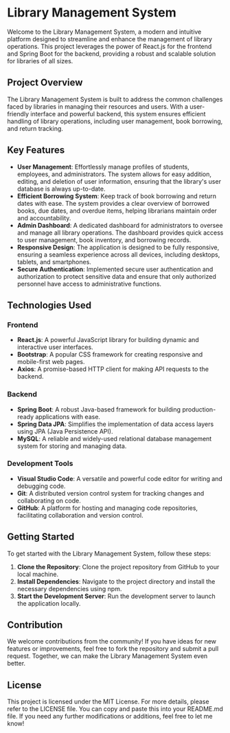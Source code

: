 # Library Management System

Welcome to the Library Management System, a modern and intuitive platform designed to streamline and enhance the management of library operations. This project leverages the power of React.js for the frontend and Spring Boot for the backend, providing a robust and scalable solution for libraries of all sizes.

## Project Overview

The Library Management System is built to address the common challenges faced by libraries in managing their resources and users. With a user-friendly interface and powerful backend, this system ensures efficient handling of library operations, including user management, book borrowing, and return tracking.

## Key Features

- **User Management**: Effortlessly manage profiles of students, employees, and administrators. The system allows for easy addition, editing, and deletion of user information, ensuring that the library's user database is always up-to-date.
- **Efficient Borrowing System**: Keep track of book borrowing and return dates with ease. The system provides a clear overview of borrowed books, due dates, and overdue items, helping librarians maintain order and accountability.
- **Admin Dashboard**: A dedicated dashboard for administrators to oversee and manage all library operations. The dashboard provides quick access to user management, book inventory, and borrowing records.
- **Responsive Design**: The application is designed to be fully responsive, ensuring a seamless experience across all devices, including desktops, tablets, and smartphones.
- **Secure Authentication**: Implemented secure user authentication and authorization to protect sensitive data and ensure that only authorized personnel have access to administrative functions.

## Technologies Used

### Frontend

- **React.js**: A powerful JavaScript library for building dynamic and interactive user interfaces.
- **Bootstrap**: A popular CSS framework for creating responsive and mobile-first web pages.
- **Axios**: A promise-based HTTP client for making API requests to the backend.

### Backend

- **Spring Boot**: A robust Java-based framework for building production-ready applications with ease.
- **Spring Data JPA**: Simplifies the implementation of data access layers using JPA (Java Persistence API).
- **MySQL**: A reliable and widely-used relational database management system for storing and managing data.

### Development Tools

- **Visual Studio Code**: A versatile and powerful code editor for writing and debugging code.
- **Git**: A distributed version control system for tracking changes and collaborating on code.
- **GitHub**: A platform for hosting and managing code repositories, facilitating collaboration and version control.

## Getting Started

To get started with the Library Management System, follow these steps:

1. **Clone the Repository**: Clone the project repository from GitHub to your local machine.
2. **Install Dependencies**: Navigate to the project directory and install the necessary dependencies using npm.
3. **Start the Development Server**: Run the development server to launch the application locally.

## Contribution

We welcome contributions from the community! If you have ideas for new features or improvements, feel free to fork the repository and submit a pull request. Together, we can make the Library Management System even better.

## License

This project is licensed under the MIT License. For more details, please refer to the LICENSE file.
You can copy and paste this into your README.md file. If you need any further modifications or additions, feel free to let me know!

